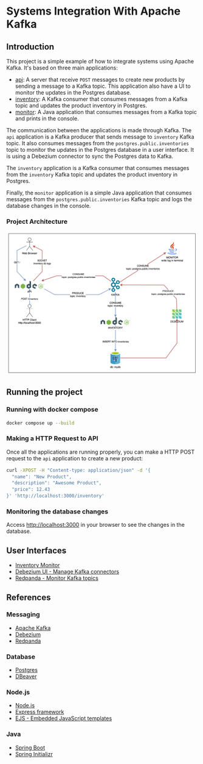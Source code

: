 # Systems Integration With Apache Kafka

## Introduction

This project is a simple example of how to integrate systems using Apache Kafka. It's based on three main applications:

- [api](./apps/api/): A server that receive `POST` messages to create new products by sending a message to a Kafka topic. This application also have a UI to monitor the updates in the Postgres database.
- [inventory](./apps/inventory/): A Kafka consumer that consumes messages from a Kafka topic and updates the product inventory in Postgres.
- [monitor](./apps/monitor/): A Java application that consumes messages from a Kafka topic and prints in the console.

The communication between the applications is made through Kafka. The `api` application is a Kafka producer that sends message to `inventory` Kafka topic. It also consumes messages from the `postgres.public.inventories` topic to monitor the updates in the Postgres database in a user interface. It is using a Debezium connector to sync the Postgres data to Kafka.

The `inventory` application is a Kafka consumer that consumes messages from the `inventory` Kafka topic and updates the product inventory in Postgres.

Finally, the `monitor` application is a simple Java application that consumes messages from the `postgres.public.inventories` Kafka topic and logs the database changes in the console.

### Project Architecture

<p align="center">
  <img src="./assets/img/systemArchitecture.png" />
</p>

## Running the project

### Running with docker compose

```bash
docker compose up --build
```

### Making a HTTP Request to API

Once all the applications are running properly, you can make a HTTP POST request to the `api` application to create a new product:

```bash
curl -XPOST -H "Content-type: application/json" -d '{
  "name": "New Product",
  "description": "Awesome Product",
  "price": 12.43
}' 'http://localhost:3000/inventory'
```

### Monitoring the database changes

Access [http://localhost:3000](http://localhost:3000) in your browser to see the changes in the database.

## User Interfaces
- [Inventory Monitor](http://localhost:3000)
- [Debezium UI - Manage Kafka connectors](http://localhost:8084)
- [Redpanda - Monitor Kafka topics](http://localhost:8081)

## References

### Messaging
- [Apache Kafka](https://kafka.apache.org/)
- [Debezium](https://debezium.io/documentation/reference/stable/connectors/postgresql.html)
- [Redpanda](https://redpanda.com/)

### Database
- [Postgres](https://www.postgresql.org/)
- [DBeaver](https://dbeaver.io/)

### Node.js
- [Node.js](https://nodejs.org/)
- [Express framework](https://expressjs.com)
- [EJS - Embedded JavaScript templates](https://ejs.co/)

### Java
- [Spring Boot](https://spring.io/projects/spring-boot)
- [Spring Initializr](https://start.spring.io/)